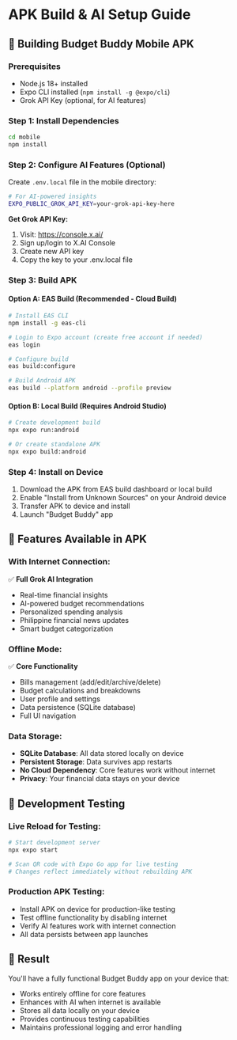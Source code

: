 # APK Build & AI Setup Guide

## 🚀 Building Budget Buddy Mobile APK

### Prerequisites
- Node.js 18+ installed
- Expo CLI installed (`npm install -g @expo/cli`)
- Grok API Key (optional, for AI features)

### Step 1: Install Dependencies
```bash
cd mobile
npm install
```

### Step 2: Configure AI Features (Optional)
Create `.env.local` file in the mobile directory:
```bash
# For AI-powered insights
EXPO_PUBLIC_GROK_API_KEY=your-grok-api-key-here
```

**Get Grok API Key:**
1. Visit: https://console.x.ai/
2. Sign up/login to X.AI Console
3. Create new API key
4. Copy the key to your .env.local file

### Step 3: Build APK

#### Option A: EAS Build (Recommended - Cloud Build)
```bash
# Install EAS CLI
npm install -g eas-cli

# Login to Expo account (create free account if needed)
eas login

# Configure build
eas build:configure

# Build Android APK
eas build --platform android --profile preview
```

#### Option B: Local Build (Requires Android Studio)
```bash
# Create development build
npx expo run:android

# Or create standalone APK
npx expo build:android
```

### Step 4: Install on Device
1. Download the APK from EAS build dashboard or local build
2. Enable "Install from Unknown Sources" on your Android device
3. Transfer APK to device and install
4. Launch "Budget Buddy" app

## 📱 Features Available in APK

### With Internet Connection:
✅ **Full Grok AI Integration**
- Real-time financial insights
- AI-powered budget recommendations  
- Personalized spending analysis
- Philippine financial news updates
- Smart budget categorization

### Offline Mode:
✅ **Core Functionality**
- Bills management (add/edit/archive/delete)
- Budget calculations and breakdowns
- User profile and settings
- Data persistence (SQLite database)
- Full UI navigation

### Data Storage:
- **SQLite Database**: All data stored locally on device
- **Persistent Storage**: Data survives app restarts
- **No Cloud Dependency**: Core features work without internet
- **Privacy**: Your financial data stays on your device

## 🔧 Development Testing

### Live Reload for Testing:
```bash
# Start development server
npx expo start

# Scan QR code with Expo Go app for live testing
# Changes reflect immediately without rebuilding APK
```

### Production APK Testing:
- Install APK on device for production-like testing
- Test offline functionality by disabling internet
- Verify AI features work with internet connection
- All data persists between app launches

## 🎯 Result

You'll have a fully functional Budget Buddy app on your device that:
- Works entirely offline for core features
- Enhances with AI when internet is available
- Stores all data locally on your device
- Provides continuous testing capabilities
- Maintains professional logging and error handling
